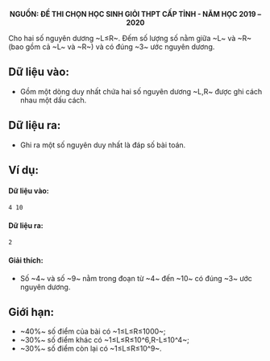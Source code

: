 **<center>NGUỒN: ĐỀ THI CHỌN HỌC SINH GIỎI THPT CẤP TỈNH - NĂM HỌC 2019 – 2020</center>**

Cho hai số nguyên dương ~L≤R~. Đếm số lượng số nằm giữa ~L~ và ~R~ (bao gồm cả ~L~ và ~R~) và có đúng ~3~ ước nguyên dương.

## Dữ liệu vào:
- Gồm một dòng duy nhất chứa hai số nguyên dương ~L,R~ được ghi cách nhau một dấu cách.

## Dữ liệu ra:
- Ghi ra một số nguyên duy nhất là đáp số bài toán.

## Ví dụ:
#### Dữ liệu vào:
```
4 10
```

#### Dữ liệu ra:
```
2
```

#### Giải thích:
- Số ~4~ và số ~9~ nằm trong đoạn từ ~4~ đến ~10~ có đúng ~3~ ước nguyên dương.

## Giới hạn:
- ~40\%~ số điểm của bài có ~1≤L≤R≤1000~;
- ~30\%~ số điểm khác có ~1≤L≤R≤10^6,R-L≤10^4~;
- ~30\%~ số điểm còn lại có ~1≤L≤R≤10^9~.
